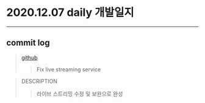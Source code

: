 # 2020.12.07 daily 개발일지
--- 
## commit log
> [github](https://github.com/junwkdd/vuivei/commits/main)
>> Fix live streaming service

> DESCRIPTION
>> 라이브 스트리밍 수정 및 보완으로 완성